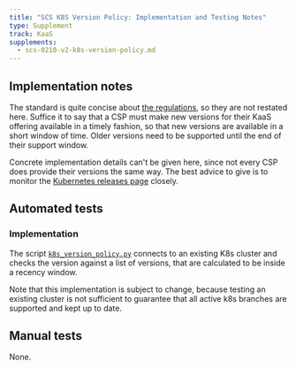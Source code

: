 ```yaml
---
title: "SCS K8S Version Policy: Implementation and Testing Notes"
type: Supplement
track: KaaS
supplements:
  - scs-0210-v2-k8s-version-policy.md
---
```


## Implementation notes

The standard is quite concise about [the regulations](https://docs.scs.community/standards/scs-0210-v2-k8s-version-policy#decision),
so they are not restated here. Suffice it to say that a
CSP must make new versions for their KaaS offering available in a timely fashion, so that
new versions are available in a short window of time.
Older versions need to be supported until the end of their support window.

Concrete implementation details can't be given here, since not every CSP does provide
their versions the same way. The best advice to give is to monitor the
[Kubernetes releases page](https://kubernetes.io/releases/) closely.

## Automated tests

### Implementation

The script [`k8s_version_policy.py`](https://github.com/SovereignCloudStack/standards/blob/main/Tests/kaas/k8s-version-policy/k8s_version_policy.py)
connects to an existing K8s cluster and checks the version against a list of versions, that
are calculated to be inside a recency window.

Note that this implementation is subject to change, because testing an existing cluster is not
sufficient to guarantee that all active k8s branches are supported and kept up to date.

## Manual tests

None.
